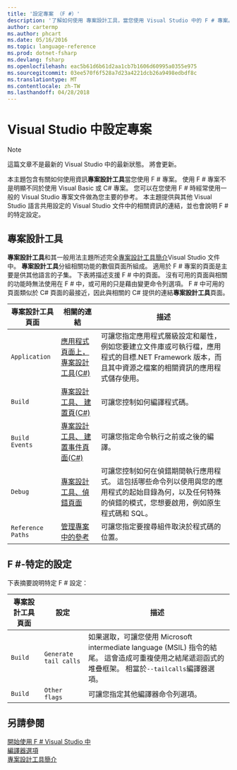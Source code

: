 ```yaml
---
title: '設定專案 （F #）'
description: '了解如何使用 專案設計工具，當您使用 Visual Studio 中的 F # 專案。'
author: cartermp
ms.author: phcart
ms.date: 05/16/2016
ms.topic: language-reference
ms.prod: dotnet-fsharp
ms.devlang: fsharp
ms.openlocfilehash: eac5b61d6b61d2aa1cb7b1606d60995a0355e975
ms.sourcegitcommit: 03ee570f6f528a7d23a4221dcb26a9498edbdf8c
ms.translationtype: MT
ms.contentlocale: zh-TW
ms.lasthandoff: 04/28/2018
---
```

# <a name="configuring-projects-in-visual-studio"></a>Visual Studio 中設定專案

> [!NOTE]
這篇文章不是最新的 Visual Studio 中的最新狀態。  將會更新。

本主題包含有關如何使用資訊**專案設計工具**當您使用 F # 專案。 使用 F # 專案不是明顯不同於使用 Visual Basic 或 C# 專案。 您可以在您使用 F # 時經常使用一般的 Visual Studio 專案文件做為您主要的參考。 本主題提供與其他 Visual Studio 語言共用設定的 Visual Studio 文件中的相關資訊的連結，並也會說明 F # 的特定設定。

## <a name="project-designer"></a>專案設計工具
**專案設計工具**和其一般用法主題所述完全[專案設計工具簡介](https://msdn.microsoft.com/library/898dd854-c98d-430c-ba1b-a913ce3c73d7)Visual Studio 文件中。 **專案設計工具**分組相關功能的數個頁面所組成。 適用於 F # 專案的頁面是主要是供其他語言的子集。 下表將描述支援 F # 中的頁面。 沒有可用的頁面與相關的功能時無法使用在 F # 中，或可用的只是藉由變更命令列選項。 F # 中可用的頁面類似於 C# 頁面的最接近，因此與相關的 C# 提供的連結**專案設計工具**頁面。

|專案設計工具 頁面|相關的連結|描述|
|---------------------|-------------|-----------|
|`Application`|[應用程式 頁面上，專案設計工具&#40;C&#35;&#41;](https://msdn.microsoft.com/library/ms247046.aspx)|可讓您指定應用程式層級設定和屬性，例如您要建立文件庫或可執行檔，應用程式的目標.NET Framework 版本，而且其中資源之檔案的相關資訊的應用程式儲存使用。|
|`Build`|[專案設計工具、 建置頁&#40;C&#35;&#41;](https://msdn.microsoft.com/library/kb4wyys2.aspx)|可讓您控制如何編譯程式碼。|
|`Build Events`|[專案設計工具、 建置事件頁面&#40;C&#35;&#41;](https://msdn.microsoft.com/library/kb4wyys2.aspx)|可讓您指定命令執行之前或之後的編譯。|
|`Debug`|[專案設計工具、偵錯頁面](https://msdn.microsoft.com/library/2wcdezs5.aspx)|可讓您控制如何在偵錯期間執行應用程式。 這包括哪些命令列以使用與您的應用程式的起始目錄為何，以及任何特殊的偵錯的模式，您想要啟用，例如原生程式碼和 SQL。|
|`Reference Paths`|[管理專案中的參考](/visualstudio/ide/managing-references-in-a-project)|可讓您指定要搜尋組件取決於程式碼的位置。|

## <a name="f-specific-settings"></a>F #-特定的設定
下表摘要說明特定 F # 設定：

|專案設計工具 頁面|設定|描述|
|---------------------|-------|-----------|
|`Build`|`Generate tail calls`|如果選取，可讓您使用 Microsoft intermediate language (MSIL) 指令的結尾。 這會造成可重複使用之結尾遞迴函式的堆疊框架。 相當於`--tailcalls`編譯器選項。|
|`Build`|`Other flags`|可讓您指定其他編譯器命令列選項。|

## <a name="see-also"></a>另請參閱
 [開始使用 F # Visual Studio 中](../get-started/get-started-visual-studio.md)  
 [編譯器選項](../language-reference/compiler-options.md)  
 [專案設計工具簡介](https://msdn.microsoft.com/library/898dd854-c98d-430c-ba1b-a913ce3c73d7(v=vs.100))
